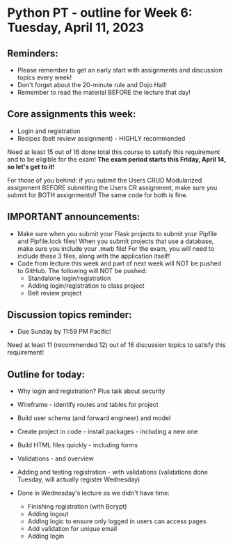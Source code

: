 # Python PT - outline for Week 6: Tuesday, April 11, 2023

## Reminders:
- Please remember to get an early start with assignments and discussion topics every week!
- Don't forget about the 20-minute rule and Dojo Hall!
- Remember to read the material BEFORE the lecture that day!

## Core assignments this week:
- Login and registration
- Recipes (belt review assignment) - HIGHLY recommended

Need at least 15 out of 16 done total this course to satisfy this requirement and to be eligible for the exam!  **The exam period starts this Friday, April 14, so let's get to it!**

For those of you behind: if you submit the Users CRUD Modularized assignment BEFORE submitting the Users CR assignment, make sure you submit for BOTH assignments!!  The same code for both is fine.

## IMPORTANT announcements:
- Make sure when you submit your Flask projects to submit your Pipfile and Pipfile.lock files!  When you submit projects that use a database, make sure you include your .mwb file!  For the exam, you will need to include these 3 files, along with the application itself!
- Code from lecture this week and part of next week will NOT be pushed to GitHub.  The following will NOT be pushed:
    - Standalone login/registration
    - Adding login/registration to class project
    - Belt review project

## Discussion topics reminder:
- Due Sunday by 11:59 PM Pacific!

Need at least 11 (recommended 12) out of 16 discussion topics to satisfy this requirement!

## Outline for today:
- Why login and registration?  Plus talk about security
- Wireframe - identify routes and tables for project
- Build user schema (and forward engineer) and model
- Create project in code - install packages - including a new one
- Build HTML files quickly - including forms
- Validations - and overview
- Adding and testing registration - with validations (validations done Tuesday, will actually register Wednesday)

- Done in Wednesday's lecture as we didn't have time:
    - Finishing registration (with Bcrypt)
    - Adding logout
    - Adding logic to ensure only logged in users can access pages
    - Add validation for unique email
    - Adding login